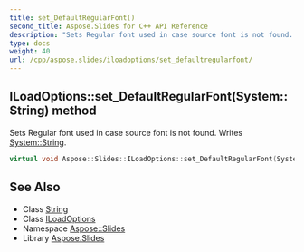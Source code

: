 ```yaml
---
title: set_DefaultRegularFont()
second_title: Aspose.Slides for C++ API Reference
description: "Sets Regular font used in case source font is not found. Writes System::String."
type: docs
weight: 40
url: /cpp/aspose.slides/iloadoptions/set_defaultregularfont/
---
```

## ILoadOptions::set_DefaultRegularFont(System::String) method


Sets Regular font used in case source font is not found. Writes [System::String](../../../system/string/).

```cpp
virtual void Aspose::Slides::ILoadOptions::set_DefaultRegularFont(System::String value)=0
```

## See Also

* Class [String](../../system/string/)
* Class [ILoadOptions](./)
* Namespace [Aspose::Slides](../)
* Library [Aspose.Slides](../../)